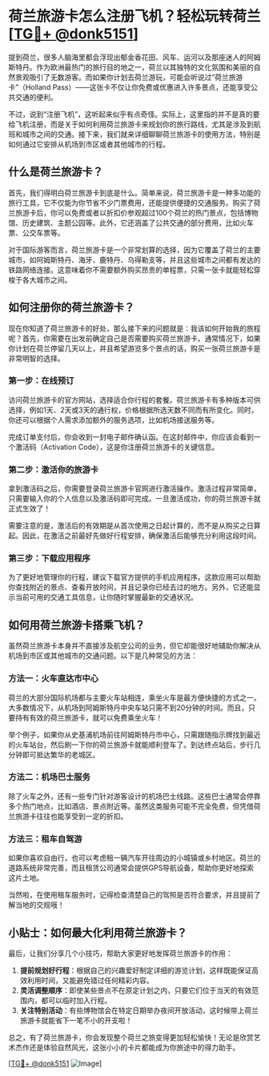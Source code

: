 # 荷兰旅游卡怎么注册飞机？轻松玩转荷兰[[TG💪+ @donk5151](https://t.me/s/donk5151)]

提到荷兰，很多人脑海里都会浮现出郁金香花田、风车、运河以及那座迷人的阿姆斯特丹。作为欧洲最热门的旅行目的地之一，荷兰以其独特的文化氛围和美丽的自然景观吸引了无数游客。而如果你计划去荷兰游玩，可能会听说过“荷兰旅游卡”（Holland Pass）——这张卡不仅让你免费或优惠进入许多景点，还能享受公共交通的便利。

不过，说到“注册飞机”，这听起来似乎有点奇怪。实际上，这里指的并不是真的要给飞机注册，而是关于如何利用荷兰旅游卡来规划你的旅行路线，尤其是涉及到航班和城市之间的交通。接下来，我们就来详细聊聊荷兰旅游卡的使用方法，特别是如何通过它安排从机场到市区或者其他城市的行程。

## 什么是荷兰旅游卡？

首先，我们得明白荷兰旅游卡到底是什么。简单来说，荷兰旅游卡是一种多功能的旅行工具，它不仅能为你节省不少门票费用，还能提供便捷的交通服务。购买了荷兰旅游卡后，你可以免费或者以折扣价参观超过100个荷兰的热门景点，包括博物馆、历史建筑、主题公园等。此外，它还涵盖了公共交通的部分费用，比如火车票、公交车票等。

对于国际游客而言，荷兰旅游卡是一个非常划算的选择，因为它覆盖了荷兰的主要城市，如阿姆斯特丹、海牙、鹿特丹、乌得勒支等，并且这些城市之间都有发达的铁路网络连接。这意味着你不需要额外购买昂贵的单程票，只需一张卡就能轻松穿梭于各大城市之间。

## 如何注册你的荷兰旅游卡？

现在你知道了荷兰旅游卡的好处，那么接下来的问题就是：我该如何开始我的旅程呢？首先，你需要在出发前确定自己是否需要购买荷兰旅游卡。通常情况下，如果你计划在荷兰停留几天以上，并且希望游览多个景点的话，购买一张荷兰旅游卡是非常明智的选择。

### 第一步：在线预订

访问荷兰旅游卡的官方网站，选择适合你行程的套餐。荷兰旅游卡有多种版本可供选择，例如1天、2天或3天的通行权，价格根据所选天数不同而有所变化。同时，你还可以根据个人需求添加额外的服务选项，比如机场接送服务等。

完成订单支付后，你会收到一封电子邮件确认函。在这封邮件中，你应该会看到一个激活码（Activation Code），这是你注册荷兰旅游卡的关键信息。

### 第二步：激活你的旅游卡

拿到激活码之后，你需要登录荷兰旅游卡官网进行激活操作。激活过程非常简单，只需要输入你的个人信息以及激活码即可完成。一旦激活成功，你的荷兰旅游卡就正式生效了！

需要注意的是，激活后的有效期是从首次使用之日起计算的，而不是从购买之日算起。因此，在激活之前最好先做好行程安排，确保激活后能够充分利用这段时间。

### 第三步：下载应用程序

为了更好地管理你的行程，建议下载官方提供的手机应用程序。这款应用可以帮助你查找附近的景点、查看开放时间，并且记录你已经去过的地方。另外，它还能显示当前可用的交通工具信息，让你随时掌握最新的交通状况。

## 如何用荷兰旅游卡搭乘飞机？

虽然荷兰旅游卡本身并不直接涉及航空公司的业务，但它却能很好地辅助你解决从机场到市区或其他城市的交通问题。以下是几种常见的方法：

### 方法一：火车直达市中心

荷兰的大部分国际机场都与主要火车站相连，乘坐火车是最方便快捷的方式之一。大多数情况下，从机场到阿姆斯特丹中央车站只需不到20分钟的时间。而且，只要持有有效的荷兰旅游卡，就可以免费乘坐火车！

举个例子，如果你从史基浦机场前往阿姆斯特丹市中心，只需跟随指示牌找到最近的火车站台，然后刷一下你的荷兰旅游卡就能顺利登车了。到达终点站后，步行几分钟即可抵达繁华的老城区。

### 方法二：机场巴士服务

除了火车之外，还有一些专门针对游客设计的机场巴士线路。这些巴士通常会停靠多个热门地点，比如酒店、景点附近等。虽然这类服务可能不完全免费，但凭借荷兰旅游卡往往也能享受到一定的折扣。

### 方法三：租车自驾游

如果你喜欢自由行，也可以考虑租一辆汽车开往周边的小城镇或乡村地区。荷兰的道路系统非常完善，而且租赁公司通常会提供GPS导航设备，帮助你更好地探索这片土地。

当然啦，在使用租车服务时，记得检查清楚自己的驾照是否符合要求，并且提前了解当地的交规哦！

## 小贴士：如何最大化利用荷兰旅游卡？

最后，让我们分享几个小技巧，帮助大家更好地发挥荷兰旅游卡的作用：

1. **提前规划好行程**：根据自己的兴趣爱好制定详细的游览计划，这样既能保证高效利用时间，又能避免错过任何精彩内容。
2. **灵活调整顺序**：即使某些景点不在原定计划之内，只要它们位于当天的有效范围内，都可以临时加入行程。
3. **关注特别活动**：有些博物馆会在特定日期举办夜间开放活动，这时候带上荷兰旅游卡就能省下一笔不小的开支啦！

总之，有了荷兰旅游卡，你会发现整个荷兰之旅变得更加轻松愉快！无论是欣赏艺术杰作还是体验自然风光，这张小小的卡片都能成为你旅途中的得力助手。

[[TG💪+ @donk5151](https://t.me/s/donk5151) ![Image](https://i.postimg.cc/rwNCRYN7/Snipaste-2025-04-30-17-27-05.png)]